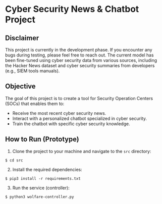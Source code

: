# Cyber Security News & Chatbot Project

## Disclaimer
This project is currently in the development phase. If you encounter any bugs during testing, please feel free to reach out. The current model has been fine-tuned using cyber security data from various sources, including the Hacker News dataset and cyber security summaries from developers (e.g., SIEM tools manuals).

## Objective
The goal of this project is to create a tool for Security Operation Centers (SOCs) that enables them to:
- Receive the most recent cyber security news.
- Interact with a personalized chatbot specialized in cyber security.
- Train the chatbot with specific cyber security knowledge.

## How to Run (Prototype)
1. Clone the project to your machine and navigate to the `src` directory:
```console
$ cd src
```
2. Install the required dependencies:
```console
$ pip3 install -r requirements.txt
```
3. Run the service (controller):
```console
$ python3 wolfare-controller.py
```